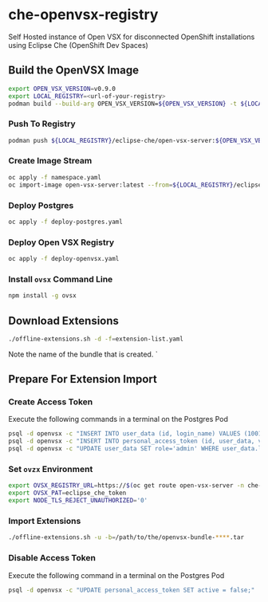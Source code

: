 # che-openvsx-registry

Self Hosted instance of Open VSX for disconnected OpenShift installations using Eclipse Che (OpenShift Dev Spaces)

## Build the OpenVSX Image

```bash
export OPEN_VSX_VERSION=v0.9.0
export LOCAL_REGISTRY=<url-of-your-registry>
podman build --build-arg OPEN_VSX_VERSION=${OPEN_VSX_VERSION} -t ${LOCAL_REGISTRY}/eclipse-che/open-vsx-server:${OPEN_VSX_VERSION} .
```

### Push To Registry

```bash
podman push ${LOCAL_REGISTRY}/eclipse-che/open-vsx-server:${OPEN_VSX_VERSION}
```

### Create Image Stream

```bash
oc apply -f namespace.yaml
oc import-image open-vsx-server:latest --from=${LOCAL_REGISTRY}/eclipse-che/open-vsx-server:latest --confirm -n che-openvsx
```

### Deploy Postgres

```bash
oc apply -f deploy-postgres.yaml
```

### Deploy Open VSX Registry

```bash
oc apply -f deploy-openvsx.yaml
```

### Install `ovsx` Command Line

```bash
npm install -g ovsx
```

## Download Extensions

```bash
./offline-extensions.sh -d -f=extension-list.yaml 
```

Note the name of the bundle that is created. `

## Prepare For Extension Import

### Create Access Token

Execute the following commands in a terminal on the Postgres Pod

```bash
psql -d openvsx -c "INSERT INTO user_data (id, login_name) VALUES (1001, 'eclipse-che');"
psql -d openvsx -c "INSERT INTO personal_access_token (id, user_data, value, active, created_timestamp, accessed_timestamp, description) VALUES (1001, 1001, 'eclipse_che_token', true, current_timestamp, current_timestamp, 'extensions');"
psql -d openvsx -c "UPDATE user_data SET role='admin' WHERE user_data.login_name='eclipse-che';"
```

### Set `ovzx` Environment

```bash
export OVSX_REGISTRY_URL=https://$(oc get route open-vsx-server -n che-openvsx -o jsonpath={.spec.host})
export OVSX_PAT=eclipse_che_token
export NODE_TLS_REJECT_UNAUTHORIZED='0'
```

### Import Extensions

```bash
./offline-extensions.sh -u -b=/path/to/the/openvsx-bundle-****.tar
```

### Disable Access Token

Execute the following command in a terminal on the Postgres Pod

```bash
psql -d openvsx -c "UPDATE personal_access_token SET active = false;"
```
